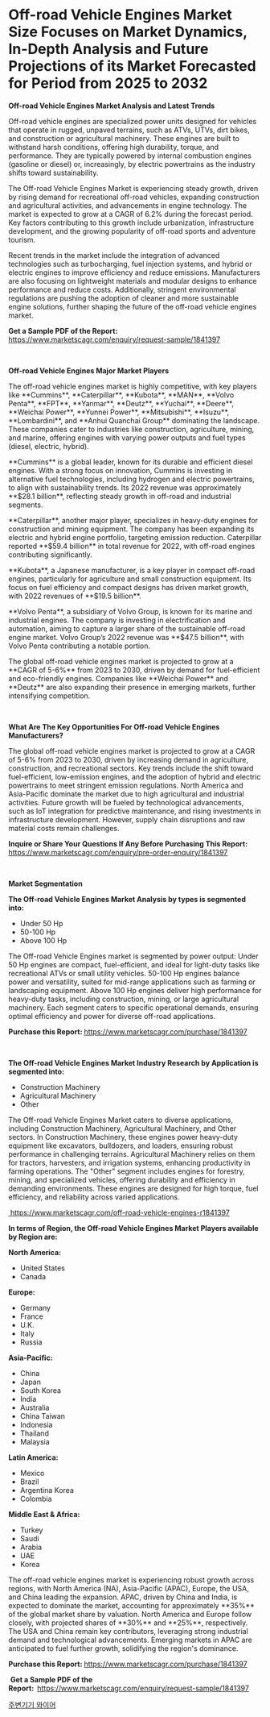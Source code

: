 <p><h1>Off-road Vehicle Engines Market Size Focuses on Market Dynamics, In-Depth Analysis and Future Projections of its Market Forecasted for Period from 2025 to 2032</h1></p><p><strong>Off-road Vehicle Engines Market Analysis and Latest Trends</strong></p>
<p><p>Off-road vehicle engines are specialized power units designed for vehicles that operate in rugged, unpaved terrains, such as ATVs, UTVs, dirt bikes, and construction or agricultural machinery. These engines are built to withstand harsh conditions, offering high durability, torque, and performance. They are typically powered by internal combustion engines (gasoline or diesel) or, increasingly, by electric powertrains as the industry shifts toward sustainability.</p><p>The Off-road Vehicle Engines Market is experiencing steady growth, driven by rising demand for recreational off-road vehicles, expanding construction and agricultural activities, and advancements in engine technology. The market is expected to grow at a CAGR of 6.2% during the forecast period. Key factors contributing to this growth include urbanization, infrastructure development, and the growing popularity of off-road sports and adventure tourism.</p><p>Recent trends in the market include the integration of advanced technologies such as turbocharging, fuel injection systems, and hybrid or electric engines to improve efficiency and reduce emissions. Manufacturers are also focusing on lightweight materials and modular designs to enhance performance and reduce costs. Additionally, stringent environmental regulations are pushing the adoption of cleaner and more sustainable engine solutions, further shaping the future of the off-road vehicle engines market.</p></p>
<p><strong>Get a Sample PDF of the Report:&nbsp;</strong> <a href="https://www.marketscagr.com/enquiry/request-sample/1841397?utm_campaign=1126&utm_medium=2&utm_source=Github&utm_content=ia&utm_term=24012025&utm_id=off-road-vehicle-engines">https://www.marketscagr.com/enquiry/request-sample/1841397</a></p>
<p>&nbsp;</p>
<p><strong>Off-road Vehicle Engines Major Market Players</strong></p>
<p><p>The off-road vehicle engines market is highly competitive, with key players like **Cummins**, **Caterpillar**, **Kubota**, **MAN**, **Volvo Penta**, **FPT**, **Yanmar**, **Deutz**, **Yuchai**, **Deere**, **Weichai Power**, **Yunnei Power**, **Mitsubishi**, **Isuzu**, **Lombardini**, and **Anhui Quanchai Group** dominating the landscape. These companies cater to industries like construction, agriculture, mining, and marine, offering engines with varying power outputs and fuel types (diesel, electric, hybrid).</p><p>**Cummins** is a global leader, known for its durable and efficient diesel engines. With a strong focus on innovation, Cummins is investing in alternative fuel technologies, including hydrogen and electric powertrains, to align with sustainability trends. Its 2022 revenue was approximately **$28.1 billion**, reflecting steady growth in off-road and industrial segments.</p><p>**Caterpillar**, another major player, specializes in heavy-duty engines for construction and mining equipment. The company has been expanding its electric and hybrid engine portfolio, targeting emission reduction. Caterpillar reported **$59.4 billion** in total revenue for 2022, with off-road engines contributing significantly.</p><p>**Kubota**, a Japanese manufacturer, is a key player in compact off-road engines, particularly for agriculture and small construction equipment. Its focus on fuel efficiency and compact designs has driven market growth, with 2022 revenues of **$19.5 billion**.</p><p>**Volvo Penta**, a subsidiary of Volvo Group, is known for its marine and industrial engines. The company is investing in electrification and automation, aiming to capture a larger share of the sustainable off-road engine market. Volvo Group’s 2022 revenue was **$47.5 billion**, with Volvo Penta contributing a notable portion.</p><p>The global off-road vehicle engines market is projected to grow at a **CAGR of 5-6%** from 2023 to 2030, driven by demand for fuel-efficient and eco-friendly engines. Companies like **Weichai Power** and **Deutz** are also expanding their presence in emerging markets, further intensifying competition.</p></p>
<p>&nbsp;</p>
<p><strong>What Are The Key Opportunities For Off-road Vehicle Engines Manufacturers?</strong></p>
<p><p>The global off-road vehicle engines market is projected to grow at a CAGR of 5-6% from 2023 to 2030, driven by increasing demand in agriculture, construction, and recreational sectors. Key trends include the shift toward fuel-efficient, low-emission engines, and the adoption of hybrid and electric powertrains to meet stringent emission regulations. North America and Asia-Pacific dominate the market due to high agricultural and industrial activities. Future growth will be fueled by technological advancements, such as IoT integration for predictive maintenance, and rising investments in infrastructure development. However, supply chain disruptions and raw material costs remain challenges.</p></p>
<p><strong>Inquire or Share Your Questions If Any Before Purchasing This Report:</strong> <a href="https://www.marketscagr.com/enquiry/pre-order-enquiry/1841397?utm_campaign=1126&utm_medium=2&utm_source=Github&utm_content=ia&utm_term=24012025&utm_id=off-road-vehicle-engines">https://www.marketscagr.com/enquiry/pre-order-enquiry/1841397</a></p>
<p>&nbsp;</p>
<p><strong>Market Segmentation</strong></p>
<p><strong>The Off-road Vehicle Engines Market Analysis by types is segmented into:</strong></p>
<p><ul><li>Under 50 Hp</li><li>50-100 Hp</li><li>Above 100 Hp</li></ul></p>
<p><p>The Off-road Vehicle Engines market is segmented by power output: Under 50 Hp engines are compact, fuel-efficient, and ideal for light-duty tasks like recreational ATVs or small utility vehicles. 50-100 Hp engines balance power and versatility, suited for mid-range applications such as farming or landscaping equipment. Above 100 Hp engines deliver high performance for heavy-duty tasks, including construction, mining, or large agricultural machinery. Each segment caters to specific operational demands, ensuring optimal efficiency and power for diverse off-road applications.</p></p>
<p><strong>Purchase this Report:&nbsp;</strong><a href="https://www.marketscagr.com/purchase/1841397?utm_campaign=1126&utm_medium=2&utm_source=Github&utm_content=ia&utm_term=24012025&utm_id=off-road-vehicle-engines">https://www.marketscagr.com/purchase/1841397</a></p>
<p>&nbsp;</p>
<p><strong>The Off-road Vehicle Engines Market Industry Research by Application is segmented into:</strong></p>
<p><ul><li>Construction Machinery</li><li>Agricultural Machinery</li><li>Other</li></ul></p>
<p><p>The Off-road Vehicle Engines Market caters to diverse applications, including Construction Machinery, Agricultural Machinery, and Other sectors. In Construction Machinery, these engines power heavy-duty equipment like excavators, bulldozers, and loaders, ensuring robust performance in challenging terrains. Agricultural Machinery relies on them for tractors, harvesters, and irrigation systems, enhancing productivity in farming operations. The "Other" segment includes engines for forestry, mining, and specialized vehicles, offering durability and efficiency in demanding environments. These engines are designed for high torque, fuel efficiency, and reliability across varied applications.</p></p>
<p><a href="https://www.marketscagr.com/off-road-vehicle-engines-r1841397?utm_campaign=1126&utm_medium=2&utm_source=Github&utm_content=ia&utm_term=24012025&utm_id=off-road-vehicle-engines">&nbsp;https://www.marketscagr.com/off-road-vehicle-engines-r1841397</a></p>
<p><strong>In terms of Region, the Off-road Vehicle Engines Market Players available by Region are:</strong></p>
<p>
    <p> <strong> North America: </strong>
        <ul>
            <li>United States</li>
            <li>Canada</li>
        </ul>
        </p> 
    <p> <strong> Europe: </strong>
        <ul>
            <li>Germany</li>
            <li>France</li>
            <li>U.K.</li>
            <li>Italy</li>
            <li>Russia</li>
        </ul>
        </p> 
    <p> <strong> Asia-Pacific: </strong>
        <ul>
            <li>China</li>
            <li>Japan</li>
            <li>South Korea</li>
            <li>India</li>
            <li>Australia</li>
            <li>China Taiwan</li>
            <li>Indonesia</li>
            <li>Thailand</li>
            <li>Malaysia</li>
        </ul>
        </p> 
    <p> <strong> Latin America: </strong>
        <ul>
            <li>Mexico</li>
            <li>Brazil</li>
            <li>Argentina Korea</li>
            <li>Colombia</li>
        </ul>
        </p> 
    <p> <strong> Middle East & Africa: </strong>
        <ul>
            <li>Turkey</li>
            <li>Saudi</li>
            <li>Arabia</li>
            <li>UAE</li>
            <li>Korea</li>
        </ul>
    </p>
    </p>
<p><p>The off-road vehicle engines market is experiencing robust growth across regions, with North America (NA), Asia-Pacific (APAC), Europe, the USA, and China leading the expansion. APAC, driven by China and India, is expected to dominate the market, accounting for approximately **35%** of the global market share by valuation. North America and Europe follow closely, with projected shares of **30%** and **25%**, respectively. The USA and China remain key contributors, leveraging strong industrial demand and technological advancements. Emerging markets in APAC are anticipated to fuel further growth, solidifying the region's dominance.</p></p>
<p><strong>Purchase this Report: </strong><a href="https://www.marketscagr.com/purchase/1841397?utm_campaign=1126&utm_medium=2&utm_source=Github&utm_content=ia&utm_term=24012025&utm_id=off-road-vehicle-engines">https://www.marketscagr.com/purchase/1841397</a></p>
<p>&nbsp;<strong>Get a Sample PDF of the Report:&nbsp;&nbsp;</strong><a href="https://www.marketscagr.com/enquiry/request-sample/1841397?utm_campaign=1126&utm_medium=2&utm_source=Github&utm_content=ia&utm_term=24012025&utm_id=off-road-vehicle-engines">https://www.marketscagr.com/enquiry/request-sample/1841397</a></p>
<p><strong></strong></p>
<p><p><a href="https://github.com/sougarounis/Market-Research-Report-List-6/blob/main/205852633664.md?utm_campaign=1126&utm_medium=2&utm_source=Github&utm_content=ia&utm_term=24012025&utm_id=off-road-vehicle-engines">주변기기 와이어</a></p></p>
